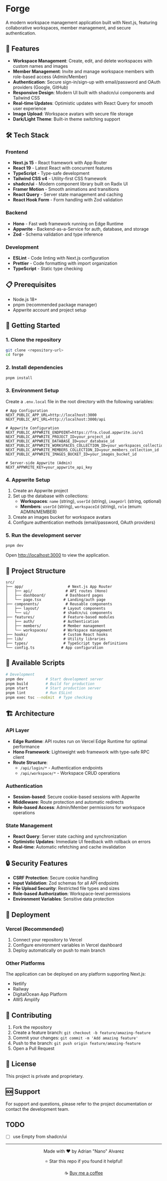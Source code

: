 # Forge

A modern workspace management application built with Next.js, featuring collaborative workspaces, member management, and secure authentication.

## 🚀 Features

- **Workspace Management**: Create, edit, and delete workspaces with custom names and images
- **Member Management**: Invite and manage workspace members with role-based access (Admin/Member)
- **Authentication**: Secure sign-in/sign-up with email/password and OAuth providers (Google, GitHub)
- **Responsive Design**: Modern UI built with shadcn/ui components and Tailwind CSS
- **Real-time Updates**: Optimistic updates with React Query for smooth user experience
- **Image Upload**: Workspace avatars with secure file storage
- **Dark/Light Theme**: Built-in theme switching support

## 🛠️ Tech Stack

### Frontend

- **Next.js 15** - React framework with App Router
- **React 19** - Latest React with concurrent features
- **TypeScript** - Type-safe development
- **Tailwind CSS v4** - Utility-first CSS framework
- **shadcn/ui** - Modern component library built on Radix UI
- **Framer Motion** - Smooth animations and transitions
- **React Query** - Server state management and caching
- **React Hook Form** - Form handling with Zod validation

### Backend

- **Hono** - Fast web framework running on Edge Runtime
- **Appwrite** - Backend-as-a-Service for auth, database, and storage
- **Zod** - Schema validation and type inference

### Development

- **ESLint** - Code linting with Next.js configuration
- **Prettier** - Code formatting with import organization
- **TypeScript** - Static type checking

## 📋 Prerequisites

- Node.js 18+
- pnpm (recommended package manager)
- Appwrite account and project setup

## 🚀 Getting Started

### 1. Clone the repository

```bash
git clone <repository-url>
cd forge
```

### 2. Install dependencies

```bash
pnpm install
```

### 3. Environment Setup

Create a `.env.local` file in the root directory with the following variables:

```env
# App Configuration
NEXT_PUBLIC_APP_URL=http://localhost:3000
NEXT_PUBLIC_API_URL=http://localhost:3000/api

# Appwrite Configuration
NEXT_PUBLIC_APPWRITE_ENDPOINT=https://fra.cloud.appwrite.io/v1
NEXT_PUBLIC_APPWRITE_PROJECT_ID=your_project_id
NEXT_PUBLIC_APPWRITE_DATABASE_ID=your_database_id
NEXT_PUBLIC_APPWRITE_WORKSPACES_COLLECTION_ID=your_workspaces_collection_id
NEXT_PUBLIC_APPWRITE_MEMBERS_COLLECTION_ID=your_members_collection_id
NEXT_PUBLIC_APPWRITE_IMAGES_BUCKET_ID=your_images_bucket_id

# Server-side Appwrite (Admin)
NEXT_APPWRITE_KEY=your_appwrite_api_key
```

### 4. Appwrite Setup

1. Create an Appwrite project
2. Set up the database with collections:
   - **Workspaces**: `name` (string), `userId` (string), `imageUrl` (string, optional)
   - **Members**: `userId` (string), `workspaceId` (string), `role` (enum: ADMIN/MEMBER)
3. Create an images bucket for workspace avatars
4. Configure authentication methods (email/password, OAuth providers)

### 5. Run the development server

```bash
pnpm dev
```

Open [http://localhost:3000](http://localhost:3000) to view the application.

## 📁 Project Structure

```
src/
├── app/                    # Next.js App Router
│   ├── api/               # API routes (Hono)
│   ├── dashboard/         # Dashboard pages
│   └── page.tsx          # Landing/auth page
├── components/            # Reusable components
│   ├── layout/           # Layout components
│   └── ui/               # shadcn/ui components
├── features/             # Feature-based modules
│   ├── auth/             # Authentication
│   ├── members/          # Member management
│   └── workspaces/       # Workspace management
├── hooks/                # Custom React hooks
├── lib/                  # Utility libraries
├── types/                # TypeScript type definitions
└── config.ts            # App configuration
```

## 🔧 Available Scripts

```bash
# Development
pnpm dev          # Start development server
pnpm build        # Build for production
pnpm start        # Start production server
pnpm lint         # Run ESLint
pnpm exec tsc --noEmit  # Type checking
```

## 🏗️ Architecture

### API Layer

- **Edge Runtime**: API routes run on Vercel Edge Runtime for optimal performance
- **Hono Framework**: Lightweight web framework with type-safe RPC client
- **Route Structure**:
  - `/api/login/*` - Authentication endpoints
  - `/api/workspace/*` - Workspace CRUD operations

### Authentication

- **Session-based**: Secure cookie-based sessions with Appwrite
- **Middleware**: Route protection and automatic redirects
- **Role-based Access**: Admin/Member permissions for workspace operations

### State Management

- **React Query**: Server state caching and synchronization
- **Optimistic Updates**: Immediate UI feedback with rollback on errors
- **Real-time**: Automatic refetching and cache invalidation

## 🔒 Security Features

- **CSRF Protection**: Secure cookie handling
- **Input Validation**: Zod schemas for all API endpoints
- **File Upload Security**: Restricted file types and sizes
- **Role-based Authorization**: Workspace-level permissions
- **Environment Variables**: Sensitive data protection

## 🚀 Deployment

### Vercel (Recommended)

1. Connect your repository to Vercel
2. Configure environment variables in Vercel dashboard
3. Deploy automatically on push to main branch

### Other Platforms

The application can be deployed on any platform supporting Next.js:

- Netlify
- Railway
- DigitalOcean App Platform
- AWS Amplify

## 🤝 Contributing

1. Fork the repository
2. Create a feature branch: `git checkout -b feature/amazing-feature`
3. Commit your changes: `git commit -m 'Add amazing feature'`
4. Push to the branch: `git push origin feature/amazing-feature`
5. Open a Pull Request

## 📝 License

This project is private and proprietary.

## 🆘 Support

For support and questions, please refer to the project documentation or contact the development team.

## TODO

- [ ] use Empty from shadcn/ui

---

<div align="center">
  <p>Made with ❤️ by Adrian "Nano" Alvarez</p>
  <p>⭐ Star this repo if you found it helpful!</p>
  <p>☕ <a href="https://buymeacoffee.com/n4n1t0">Buy me a coffee</a></p>
</div>
